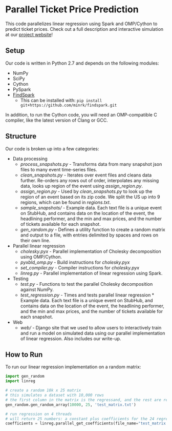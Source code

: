 # Parallel Ticket Price Prediction
This code parallelizes linear regression using Spark and OMP/Cython to predict ticket prices. 
Check out a full description and interactive simulation at our [project website](http://52.22.40.64)!

## Setup
Our code is written in Python 2.7 and depends on the following modules:
* NumPy
* SciPy
* Cython
* PySpark
* [FindSpark](https://github.com/minrk/findspark)
    * This can be installed with: `pip install git+https://github.com/minrk/findspark.git`

In addition, to run the Cython code, you will need an OMP-compatible C compiler, like the latest version of Clang or GCC.

## Structure
Our code is broken up into a few categories:
* Data processing
    * *process_snapshots.py*  - Transforms data from many snapshot json files to many event time-series files.
    * *clean_snapshots.py* - Iterates over event files and cleans data further. Re-orders any rows out of order, interpolates any missing data, looks up region of the event using *assign_region.py*.
    * *assign_region.py* - Used by *clean_snapshots.py* to look up the region of an event based on its zip code. We split the US up into 9 regions, which can be found in *regions.txt*.
    * *sample_snapshots/* - Example data. Each text file is a unique event on StubHub, and contains data on the location of the event, the headlining performer, and the min and max prices, and the number of tickets available for each snapshot.
    * *gen_random.py* - Defines a utility function to create a random matrix and output to a file, with entries delimited by spaces and rows on their own line.
* Parallel linear regression
    * *cholesky.pyx* - Parallel implementation of Cholesky decomposition using OMP/Cython.
    * *pyxbld_omp.py* - Build instructions for *cholesky.pyx*
    * *set_compiler.py* - Compiler instructions for *cholesky.pyx*
    * *linreg.py* - Parallel implementation of linear regression using Spark.
* Testing
    * *test.py* - Functions to test the parallel Cholesky decomposition against NumPy.
    * *test_regression.py* - Times and tests parallel linear regression    * Example data. Each text file is a unique event on StubHub, and contains data on the location of the event, the headlining performer, and the min and max prices, and the number of tickets available for each snapshot.
* Web
    * *web/* - Django site that we used to allow users to interactively train and run a model on simulated data using our parallel implementation of linear regression. Also includes our write-up.

## How to Run
To run our linear regression implementation on a random matrix:
```python
import gen_random
import linreg

# create a random 10k x 25 matrix
# this simulates a dataset with 10,000 rows
# the first column in the matrix is the regressand, and the rest are regressors
gen_random.gen_random_array(10000, 25, 'test_matrix.txt')

# run regression on 4 threads
# will return 25 numbers: a constant plus coefficients for the 24 regressors
coefficients = linreg.parallel_get_coefficients(file_name="test_matrix.txt", num_threads=4)
```
